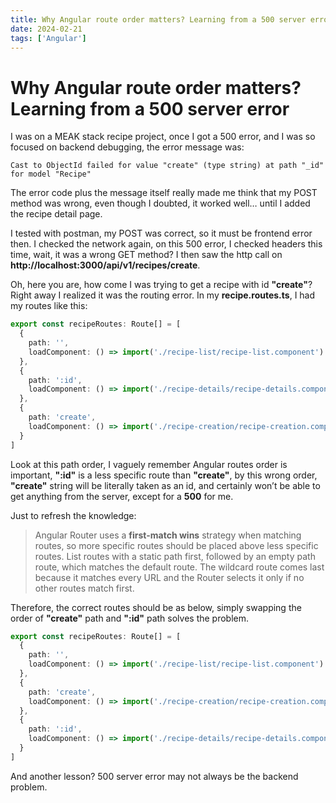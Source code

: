 ```yaml
---
title: Why Angular route order matters? Learning from a 500 server error
date: 2024-02-21
tags: ['Angular']
---
```


# Why Angular route order matters? Learning from a 500 server error

I was on a MEAK stack recipe project, once I got a 500 error, and I was so focused on backend debugging, the error message was:

```
Cast to ObjectId failed for value "create" (type string) at path "_id" for model "Recipe"
```

The error code plus the message itself really made me think that my POST method was wrong, even though I doubted, it worked well… until I added the recipe detail page.

I tested with postman, my POST was correct, so it must be frontend error then. I checked the network again, on this 500 error, I checked headers this time, wait, it was a wrong GET method? I then saw the http call on **http://localhost:3000/api/v1/recipes/create**.

Oh, here you are, how come I was trying to get a recipe with id **"create"**? Right away I realized it was the routing error. In my **recipe.routes.ts**, I had my routes like this:

```typescript
export const recipeRoutes: Route[] = [
  {
    path: '',
    loadComponent: () => import('./recipe-list/recipe-list.component').then(c => c.RecipeListComponent)
  },
  {
    path: ':id',
    loadComponent: () => import('./recipe-details/recipe-details.component').then(c => c.RecipeDetailsComponent)
  },
  {
    path: 'create',
    loadComponent: () => import('./recipe-creation/recipe-creation.component').then(c => c.RecipeCreationComponent)
  }
]
```
Look at this path order, I vaguely remember Angular routes order is important, **":id"** is a less specific route than **"create"**, by this wrong order, **"create"** string will be literally taken as an id, and certainly won’t be able to get anything from the server, except for a **500** for me.

Just to refresh the knowledge:

> Angular Router uses a **first-match wins** strategy when matching routes, so more specific routes should be placed above less specific routes. List routes with a static path first, followed by an empty path route, which matches the default route. The wildcard route comes last because it matches every URL and the Router selects it only if no other routes match first.
>

Therefore, the correct routes should be as below, simply swapping the order of **"create"** path and **":id"** path solves the problem.

```typescript
export const recipeRoutes: Route[] = [
  {
    path: '',
    loadComponent: () => import('./recipe-list/recipe-list.component').then(c => c.RecipeListComponent)
  },
  {
    path: 'create',
    loadComponent: () => import('./recipe-creation/recipe-creation.component').then(c => c.RecipeCreationComponent)
  },
  {
    path: ':id',
    loadComponent: () => import('./recipe-details/recipe-details.component').then(c => c.RecipeDetailsComponent)
  }
]
```

And another lesson? 500 server error may not always be the backend problem.